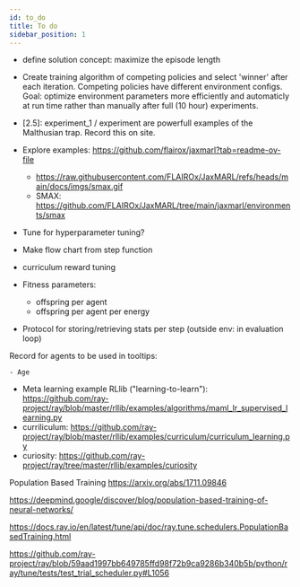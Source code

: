 ```yaml
---
id: to_do
title: To do
sidebar_position: 1
---
```

- define solution concept: maximize the episode length

- Create training algorithm of competing policies and select 'winner' after each iteration. Competing policies have different environment configs. Goal: optimize environment parameters more efficiently and automaticly at run time rather than manually after full (10 hour) experiments.

- [2.5]: experiment_1 / experiment are powerfull examples of the Malthusian trap. Record this on site. 

- Explore examples: https://github.com/flairox/jaxmarl?tab=readme-ov-file
  - https://raw.githubusercontent.com/FLAIROx/JaxMARL/refs/heads/main/docs/imgs/smax.gif
  - SMAX: https://github.com/FLAIROx/JaxMARL/tree/main/jaxmarl/environments/smax

- Tune for hyperparameter tuning?

- Make flow chart from step function

- curriculum reward tuning

- Fitness parameters:
    - offspring per agent
    - offspring per agent per energy
- Protocol for storing/retrieving stats per step (outside env: in evaluation loop)

Record for agents to be used in tooltips:

    - Age


- Meta learning example RLlib ("learning-to-learn"):
https://github.com/ray-project/ray/blob/master/rllib/examples/algorithms/maml_lr_supervised_learning.py
- curriliculum: https://github.com/ray-project/ray/blob/master/rllib/examples/curriculum/curriculum_learning.py
- curiosity: https://github.com/ray-project/ray/tree/master/rllib/examples/curiosity

Population Based Training
https://arxiv.org/abs/1711.09846

https://deepmind.google/discover/blog/population-based-training-of-neural-networks/

https://docs.ray.io/en/latest/tune/api/doc/ray.tune.schedulers.PopulationBasedTraining.html

https://github.com/ray-project/ray/blob/59aad1997bb649785ffd98f72b9ca9286b340b5b/python/ray/tune/tests/test_trial_scheduler.py#L1056